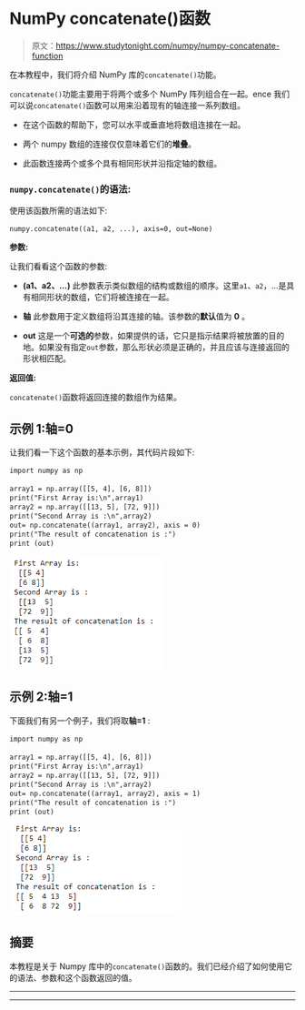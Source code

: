 # NumPy concatenate()函数

> 原文：<https://www.studytonight.com/numpy/numpy-concatenate-function>

在本教程中，我们将介绍 NumPy 库的`concatenate()`功能。

`concatenate()`功能主要用于将两个或多个 NumPy 阵列组合在一起。ence 我们可以说`concatenate()`函数可以用来沿着现有的轴连接一系列数组。

*   在这个函数的帮助下，您可以水平或垂直地将数组连接在一起。

*   两个 numpy 数组的连接仅仅意味着它们的**堆叠**。

*   此函数连接两个或多个具有相同形状并沿指定轴的数组。

### `numpy.concatenate()`的语法:

使用该函数所需的语法如下:

```
numpy.concatenate((a1, a2, ...), axis=0, out=None)
```

**参数:**

让我们看看这个函数的参数:

*   **(a1、a2、...)**
    此参数表示类似数组的结构或数组的顺序。这里`a1`、`a2`，...是具有相同形状的数组，它们将被连接在一起。

*   **轴**
    此参数用于定义数组将沿其连接的轴。该参数的**默认**值为 **0** 。

*   **out**
    这是一个**可选的**参数，如果提供的话，它只是指示结果将被放置的目的地。如果没有指定`out`参数，那么形状必须是正确的，并且应该与连接返回的形状相匹配。

**返回值:**

`concatenate()`函数将返回连接的数组作为结果。

## 示例 1:轴=0

让我们看一下这个函数的基本示例，其代码片段如下:

```
import numpy as np

array1 = np.array([[5, 4], [6, 8]]) 
print("First Array is:\n",array1)
array2 = np.array([[13, 5], [72, 9]]) 
print("Second Array is :\n",array2)
out= np.concatenate((array1, array2), axis = 0) 
print("The result of concatenation is :")
print (out) 
```

![numpy concatenate() function example](img/cb7720bc3982eb413b3daabbe3f55216.png)

## 示例 2:轴=1

下面我们有另一个例子，我们将取**轴=1** :

```
import numpy as np

array1 = np.array([[5, 4], [6, 8]]) 
print("First Array is:\n",array1)
array2 = np.array([[13, 5], [72, 9]]) 
print("Second Array is :\n",array2)
out= np.concatenate((array1, array2), axis = 1) 
print("The result of concatenation is :")
print (out) 
```

![numpy concatenate() function example](img/df8620968dd73ce9dc840b44fa614d1e.png)

## 摘要

本教程是关于 Numpy 库中的`concatenate()`函数的。我们已经介绍了如何使用它的语法、参数和这个函数返回的值。

* * *

* * *